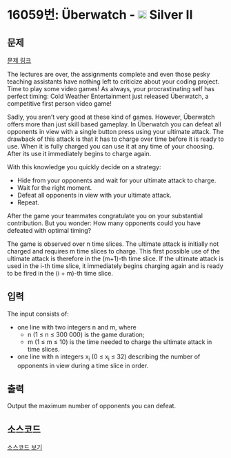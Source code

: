 # 16059번: Überwatch - <img src="https://static.solved.ac/tier_small/9.svg" style="height:20px" /> Silver II

<!-- performance -->

<!-- 문제 제출 후 깃허브에 푸시를 했을 때 제출한 코드의 성능이 입력될 공간입니다.-->

<!-- end -->

## 문제

[문제 링크](https://boj.kr/16059)


<p>The lectures are over, the assignments complete and even those pesky teaching assistants have nothing left to criticize about your coding project. Time to play some video games! As always, your procrastinating self has perfect timing: Cold Weather Entertainment just released Überwatch, a competitive first person video game!</p>

<p>Sadly, you aren’t very good at these kind of games. However, Überwatch offers more than just skill based gameplay. In Überwatch you can defeat all opponents in view with a single button press using your ultimate attack. The drawback of this attack is that it has to charge over time before it is ready to use. When it is fully charged you can use it at any time of your choosing. After its use it immediately begins to charge again.</p>

<p>With this knowledge you quickly decide on a strategy:</p>

<ul>
<li>Hide from your opponents and wait for your ultimate attack to charge.</li>
<li>Wait for the right moment.</li>
<li>Defeat all opponents in view with your ultimate attack.</li>
<li>Repeat.</li>
</ul>

<p>After the game your teammates congratulate you on your substantial contribution. But you wonder: How many opponents could you have defeated with optimal timing?</p>

<p>The game is observed over n time slices. The ultimate attack is initially not charged and requires m time slices to charge. This first possible use of the ultimate attack is therefore in the (m+1)-th time slice. If the ultimate attack is used in the i-th time slice, it immediately begins charging again and is ready to be fired in the (i + m)-th time slice.</p>



## 입력


<p>The input consists of:</p>

<ul>
<li>one line with two integers n and m, where
<ul>
<li>n (1 ≤ n ≤ 300 000) is the game duration;</li>
<li>m (1 ≤ m ≤ 10) is the time needed to charge the ultimate attack in time slices.</li>
</ul>
</li>
<li>one line with n integers x<sub>i</sub> (0 ≤ x<sub>i</sub> ≤ 32) describing the number of opponents in view during a time slice in order.</li>
</ul>



## 출력


<p>Output the maximum number of opponents you can defeat.</p>



## 소스코드

[소스코드 보기](Überwatch.cpp)